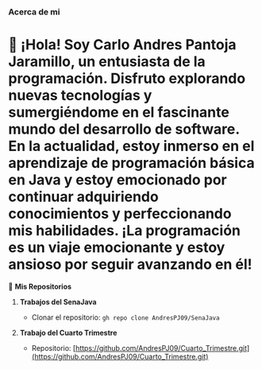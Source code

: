 ### Acerca de mi

# 👋 ¡Hola! Soy Carlo Andres Pantoja Jaramillo, un entusiasta de la programación. Disfruto explorando nuevas tecnologías y sumergiéndome en el fascinante mundo del desarrollo de software. En la actualidad, estoy inmerso en el aprendizaje de programación básica en Java y estoy emocionado por continuar adquiriendo conocimientos y perfeccionando mis habilidades. ¡La programación es un viaje emocionante y estoy ansioso por seguir avanzando en él!

📁 **Mis Repositorios**

1. **Trabajos del SenaJava**
   - Clonar el repositorio: `gh repo clone AndresPJ09/SenaJava`

2. **Trabajo del Cuarto Trimestre**
   - Repositorio: [https://github.com/AndresPJ09/Cuarto_Trimestre.git](https://github.com/AndresPJ09/Cuarto_Trimestre.git)
